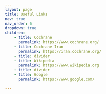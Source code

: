 ```yaml
---
layout: page
title: Useful Links
nav: true
nav_order: 6
dropdown: true
children: 
    - title: Cochrane
      permalink: https://www.cochrane.org/
    - title: Cochrane Iran
      permalink: https://iran.cochrane.org/
    - title: divider
    - title: Wikipedia
      permalink: https://www.wikipedia.org
    - title: divider
    - title: Google
      permalink: https://www.google.com/

---
```

